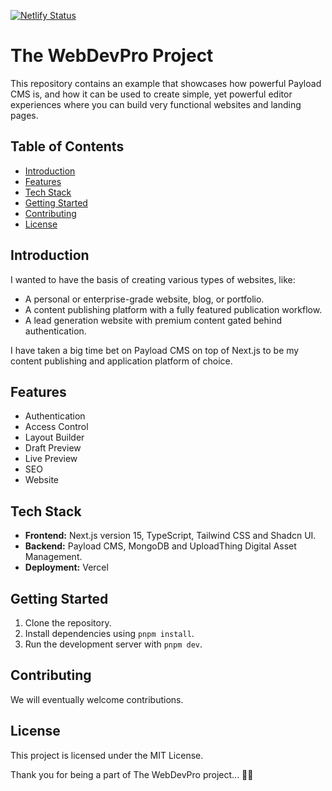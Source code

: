 [![Netlify Status](https://api.netlify.com/api/v1/badges/5c8333ae-8d43-4cae-bded-3c8199d196e4/deploy-status)](https://app.netlify.com/sites/webdevpro-web-project/deploys)

# The WebDevPro Project

This repository contains an example that showcases how powerful Payload CMS is, and how it
can be used to create simple, yet powerful editor experiences where you can build very
functional websites and landing pages.

## Table of Contents

- [Introduction](#introduction)
- [Features](#features)
- [Tech Stack](#tech-stack)
- [Getting Started](#getting-started)
- [Contributing](#contributing)
- [License](#license)

## Introduction

I wanted to have the basis of creating various types of websites, like:

- A personal or enterprise-grade website, blog, or portfolio.
- A content publishing platform with a fully featured publication workflow.
- A lead generation website with premium content gated behind authentication.

I have taken a big time bet on Payload CMS on top of Next.js to be my content publishing
and application platform of choice.

## Features

- Authentication
- Access Control
- Layout Builder
- Draft Preview
- Live Preview
- SEO
- Website

## Tech Stack

- **Frontend:** Next.js version 15, TypeScript, Tailwind CSS and Shadcn UI.
- **Backend:** Payload CMS, MongoDB and UploadThing Digital Asset Management.
- **Deployment:** Vercel

## Getting Started

1. Clone the repository.
2. Install dependencies using `pnpm install`.
3. Run the development server with `pnpm dev`.

## Contributing

We will eventually welcome contributions.

## License

This project is licensed under the MIT License.

Thank you for being a part of The WebDevPro project... 🚀✨
